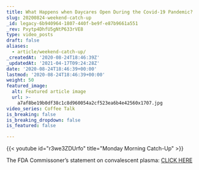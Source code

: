 ```yaml
---
title: What Happens when Daycares Open During the Covid-19 Pandemic?
slug: 20200824-weekend-catch-up
_id: legacy-6b940964-1807-440f-be9f-e87b9661a551
_rev: Pxytp4DhfU5gNtP633rVE8
type: video_posts
draft: false
aliases:
  - article/weekend-catch-up/
_createdAt: '2020-08-24T18:46:39Z'
_updatedAt: '2021-04-17T09:24:28Z'
date: '2020-08-24T18:46:39+00:00'
lastmod: '2020-08-24T18:46:39+00:00'
weight: 50
featured_image:
  alt: Featured article image
  url: >-
    a7af8be19b0df38c1c8d960054a2cf523ea6b4e42560x1707.jpg
video_series: Coffee Talk
is_breaking: false
is_breaking_dropdown: false
is_featured: false

---
```

{{< youtube id="r3we3ZDUrfo" title="Monday Morning Catch-Up" >}}

The FDA Commissoner’s statement on convalescent plasma: [CLICK HERE](https://smarthernews.com/article/hahn-on-convalescent-plasma/)